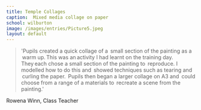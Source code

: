```yaml
---
title: Temple Collages
caption:  Mixed media collage on paper
school: wilburton
image: /images/entries/Picture5.jpeg
layout: default
---
```


> 'Pupils created a quick collage of a  small section of the painting as a  warm up. This was an activity I had learnt on the training day. They each chose a small section of the painting to  reproduce. I modelled how to do this and  showed techniques such as tearing and  curling the paper.  ​Pupils then began a larger collage on A3 and  could choose from a range of a materials to  recreate a scene from the painting.' 

Rowena Winn, Class Teacher  
